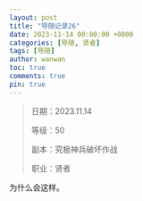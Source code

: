 ```yaml
---
layout: post
title: "导随记录26"
date: 2023-11-14 00:00:00 +0800
categories: [导随, 贤者]
tags: [导随]
author: wanwan
toc: true
comments: true
pin: true
---
```

> 日期：2023.11.14
>
> 等级：50
>
> 副本：究极神兵破坏作战
>
> 职业：贤者

为什么会这样。
